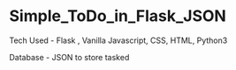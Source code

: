 # Simple_ToDo_in_Flask_JSON

Tech Used - Flask , Vanilla Javascript, CSS, HTML, Python3 


Database - JSON to store tasked
